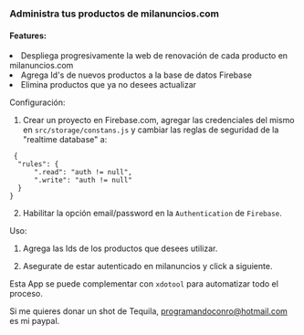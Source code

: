 <html>
<h3> Administra tus productos de milanuncios.com </h3>

<h4>Features: </h4>
<li>Despliega progresivamente la web de renovación de cada producto en milanuncios.com</li>
<li>Agrega Id's de nuevos productos a la base de datos Firebase</li>
<li>Elimina productos que ya no desees actualizar</li>

</html>

Configuración:

1. Crear un proyecto en Firebase.com, agregar las credenciales del mismo en `src/storage/constans.js` y cambiar las reglas de seguridad de la "realtime database" a:

```
 {
  "rules": {
      ".read": "auth != null",
      ".write": "auth != null"
  }
}
```

2. Habilitar la opción email/password en la `Authentication` de `Firebase`.

Uso:

1. Agrega las Ids de los productos que desees utilizar.

2. Asegurate de estar autenticado en milanuncios y click a siguiente.

Esta App se puede complementar con `xdotool` para automatizar todo el proceso.

Si me quieres donar un shot de Tequila, programandoconro@hotmail.com es mi paypal.
